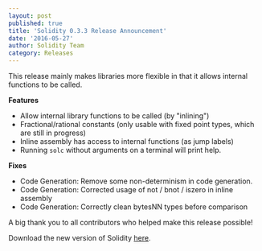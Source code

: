 ```yaml
---
layout: post
published: true
title: 'Solidity 0.3.3 Release Announcement'
date: '2016-05-27'
author: Solidity Team
category: Releases
---
```


This release mainly makes libraries more flexible in that it allows internal functions to be called.

**Features**
- Allow internal library functions to be called (by "inlining")
- Fractional/rational constants (only usable with fixed point types, which are still in progress)
- Inline assembly has access to internal functions (as jump labels)
- Running `solc` without arguments on a terminal will print help.

**Fixes**
- Code Generation: Remove some non-determinism in code generation.
- Code Generation: Corrected usage of not / bnot / iszero in inline assembly
- Code Generation: Correctly clean bytesNN types before comparison


A big thank you to all contributors who helped make this release possible!

Download the new version of Solidity [here](https://github.com/ethereum/solidity/releases/tag/v0.3.3).
  